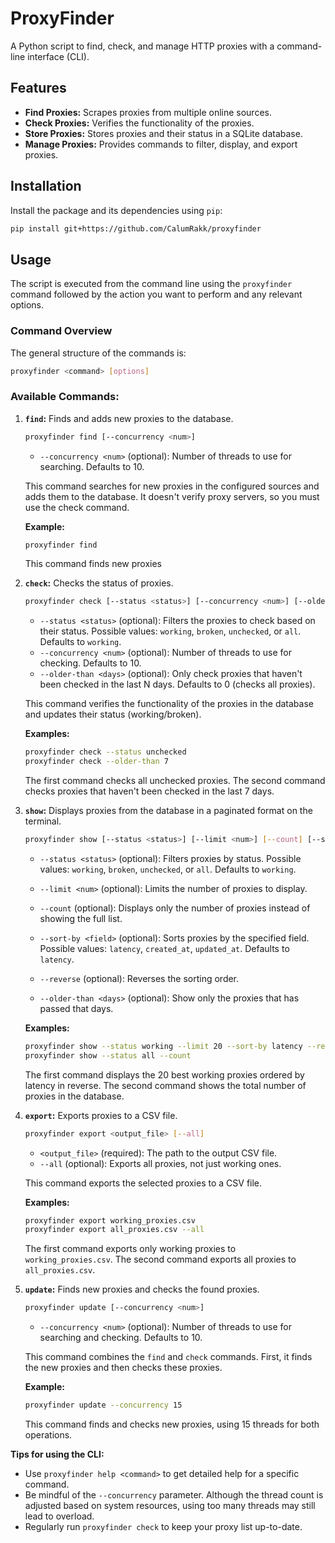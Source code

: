 # ProxyFinder

A Python script to find, check, and manage HTTP proxies with a command-line interface (CLI).

## Features

- **Find Proxies:** Scrapes proxies from multiple online sources.
- **Check Proxies:** Verifies the functionality of the proxies.
- **Store Proxies:** Stores proxies and their status in a SQLite database.
- **Manage Proxies:** Provides commands to filter, display, and export proxies.

## Installation

Install the package and its dependencies using `pip`:

```bash
pip install git+https://github.com/CalumRakk/proxyfinder
```

## Usage

The script is executed from the command line using the `proxyfinder` command followed by the action you want to perform and any relevant options.

### Command Overview

The general structure of the commands is:

```bash
proxyfinder <command> [options]
```

### Available Commands:

1.  **`find`:** Finds and adds new proxies to the database.

    ```bash
    proxyfinder find [--concurrency <num>]
    ```

    - `--concurrency <num>` (optional): Number of threads to use for searching. Defaults to 10.

    This command searches for new proxies in the configured sources and adds them to the database. It doesn't verify proxy servers, so you must use the check command.

    **Example:**

    ```bash
    proxyfinder find
    ```

    This command finds new proxies

2.  **`check`:** Checks the status of proxies.

    ```bash
    proxyfinder check [--status <status>] [--concurrency <num>] [--older-than <days>]
    ```

    - `--status <status>` (optional): Filters the proxies to check based on their status. Possible values: `working`, `broken`, `unchecked`, or `all`. Defaults to `working`.
    - `--concurrency <num>` (optional): Number of threads to use for checking. Defaults to 10.
    - `--older-than <days>` (optional): Only check proxies that haven't been checked in the last N days. Defaults to 0 (checks all proxies).

    This command verifies the functionality of the proxies in the database and updates their status (working/broken).

    **Examples:**

    ```bash
    proxyfinder check --status unchecked
    proxyfinder check --older-than 7
    ```

    The first command checks all unchecked proxies. The second command checks proxies that haven't been checked in the last 7 days.

3.  **`show`:** Displays proxies from the database in a paginated format on the terminal.

    ```bash
    proxyfinder show [--status <status>] [--limit <num>] [--count] [--sort-by <field>] [--reverse] [--older-than <days>]
    ```

    - `--status <status>` (optional): Filters proxies by status. Possible values: `working`, `broken`, `unchecked`, or `all`. Defaults to `working`.
    - `--limit <num>` (optional): Limits the number of proxies to display.
    - `--count` (optional): Displays only the number of proxies instead of showing the full list.
    - `--sort-by <field>` (optional): Sorts proxies by the specified field. Possible values: `latency`, `created_at`, `updated_at`. Defaults to `latency`.
    - `--reverse` (optional): Reverses the sorting order.

    - `--older-than <days>` (optional): Show only the proxies that has passed that days.

    **Examples:**

    ```bash
    proxyfinder show --status working --limit 20 --sort-by latency --reverse
    proxyfinder show --status all --count
    ```

    The first command displays the 20 best working proxies ordered by latency in reverse. The second command shows the total number of proxies in the database.

4.  **`export`:** Exports proxies to a CSV file.

    ```bash
    proxyfinder export <output_file> [--all]
    ```

    - `<output_file>` (required): The path to the output CSV file.
    - `--all` (optional): Exports all proxies, not just working ones.

    This command exports the selected proxies to a CSV file.

    **Examples:**

    ```bash
    proxyfinder export working_proxies.csv
    proxyfinder export all_proxies.csv --all
    ```

    The first command exports only working proxies to `working_proxies.csv`. The second command exports all proxies to `all_proxies.csv`.

5.  **`update`:** Finds new proxies and checks the found proxies.

    ```bash
    proxyfinder update [--concurrency <num>]
    ```

    - `--concurrency <num>` (optional): Number of threads to use for searching and checking. Defaults to 10.

    This command combines the `find` and `check` commands. First, it finds the new proxies and then checks these proxies.

    **Example:**

    ```bash
    proxyfinder update --concurrency 15
    ```

    This command finds and checks new proxies, using 15 threads for both operations.

**Tips for using the CLI:**

- Use `proxyfinder help <command>` to get detailed help for a specific command.
- Be mindful of the `--concurrency` parameter. Although the thread count is adjusted based on system resources, using too many threads may still lead to overload.
- Regularly run `proxyfinder check` to keep your proxy list up-to-date.
